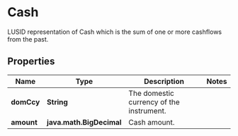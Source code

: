 

# Cash

LUSID representation of Cash which is the sum of one or more cashflows from the past.

## Properties

| Name | Type | Description | Notes |
|------------ | ------------- | ------------- | -------------|
|**domCcy** | **String** | The domestic currency of the instrument. |  |
|**amount** | **java.math.BigDecimal** | Cash amount. |  |



